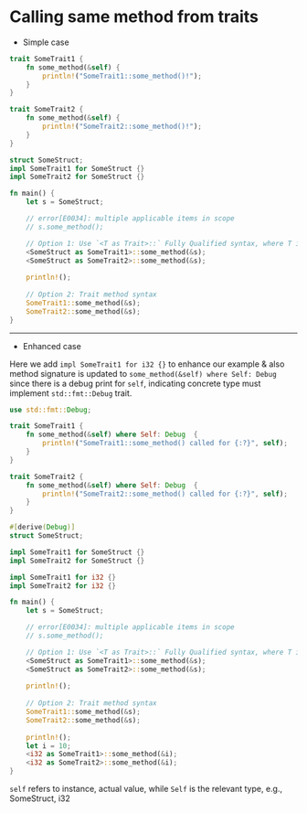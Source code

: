 # Calling same method from traits

- Simple case

```rust
trait SomeTrait1 {
    fn some_method(&self) {
        println!("SomeTrait1::some_method()!");
    }
}

trait SomeTrait2 {
    fn some_method(&self) {
        println!("SomeTrait2::some_method()!");
    }
}

struct SomeStruct;
impl SomeTrait1 for SomeStruct {}
impl SomeTrait2 for SomeStruct {}

fn main() {
    let s = SomeStruct;

    // error[E0034]: multiple applicable items in scope
    // s.some_method();

    // Option 1: Use `<T as Trait>::` Fully Qualified syntax, where T is some concrete type.
    <SomeStruct as SomeTrait1>::some_method(&s);
    <SomeStruct as SomeTrait2>::some_method(&s);
    
    println!();
    
    // Option 2: Trait method syntax
    SomeTrait1::some_method(&s);
    SomeTrait2::some_method(&s);
}
```
---
- Enhanced case

Here we add `impl SomeTrait1 for i32 {}` to enhance our example & also method signature is updated to `some_method(&self) where Self: Debug` since 
there is a debug print for `self`, indicating concrete type must implement `std::fmt::Debug` trait.

```rust
use std::fmt::Debug;

trait SomeTrait1 {
    fn some_method(&self) where Self: Debug  {
        println!("SomeTrait1::some_method() called for {:?}", self);
    }
}

trait SomeTrait2 {
    fn some_method(&self) where Self: Debug  {
        println!("SomeTrait2::some_method() called for {:?}", self);
    }
}

#[derive(Debug)]
struct SomeStruct;

impl SomeTrait1 for SomeStruct {}
impl SomeTrait2 for SomeStruct {}

impl SomeTrait1 for i32 {}
impl SomeTrait2 for i32 {}

fn main() {
    let s = SomeStruct;

    // error[E0034]: multiple applicable items in scope
    // s.some_method();

    // Option 1: Use `<T as Trait>::` Fully Qualified syntax, where T is some concrete type.
    <SomeStruct as SomeTrait1>::some_method(&s);
    <SomeStruct as SomeTrait2>::some_method(&s);
    
    println!();
    
    // Option 2: Trait method syntax
    SomeTrait1::some_method(&s);
    SomeTrait2::some_method(&s);
    
    println!();
    let i = 10;
    <i32 as SomeTrait1>::some_method(&i);
    <i32 as SomeTrait2>::some_method(&i);
}
```
`self` refers to instance, actual value, while `Self` is the relevant type, e.g., SomeStruct, i32